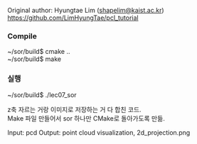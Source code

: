 

Original author: Hyungtae Lim (shapelim@kaist.ac.kr) <br>
https://github.com/LimHyungTae/pcl_tutorial


### Compile

~/sor/build$ cmake .. <br>
~/sor/build$ make

### 실행

~/sor/build$ ./lec07_sor



z축 자르는 거랑 이미지로 저장하는 거 다 합친 코드. <br>
Make 파일 만들어서 sor 하나만 CMake로 돌아가도록 만듦.

Input: pcd
Output: point cloud visualization, 2d_projection.png





